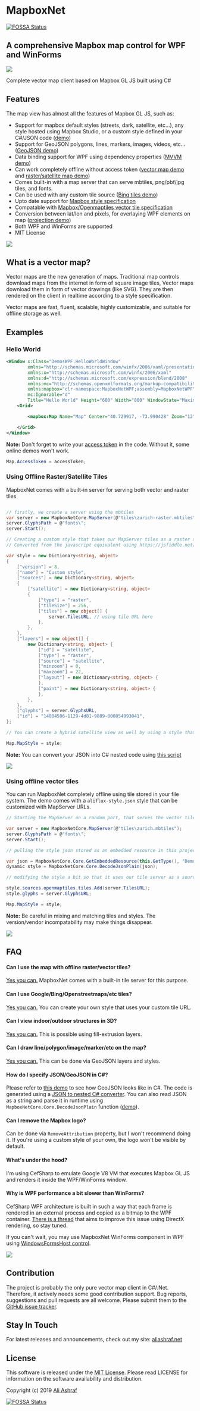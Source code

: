 # MapboxNet
[![FOSSA Status](https://app.fossa.io/api/projects/git%2Bgithub.com%2FAliFlux%2FMapboxNet.svg?type=shield)](https://app.fossa.io/projects/git%2Bgithub.com%2FAliFlux%2FMapboxNet?ref=badge_shield)


## A comprehensive Mapbox map control for WPF and WinForms

![](images/3d.png)

Complete vector map client based on Mapbox GL JS built using C# 

## Features

The map view has almost all the features of Mapbox GL JS, such as:

- Support for mapbox default styles (streets, dark, satellite, etc...), any style hosted using Mapbox Studio, or a custom style defined in your C#/JSON code ([demo](DemosWPF/StyleSwitchWindow.xaml.cs))
- Support for GeoJSON polygons, lines, markers, images, videos, etc... ([GeoJSON demo](DemosWPF/GeoJsonWindow.xaml.cs))
- Data binding support for WPF using dependency properties ([MVVM demo](DemosWPF/DataBindingWindow.xaml))
- Can work completely offline without access token ([vector map demo](DemosWPF/LocalVectorWindow.xaml) and [raster/satellite map demo](DemosWPF/LocalRasterWindow.xaml.cs))
- Comes built-in with a map server that can serve mbtiles, png/pbf/jpg tiles, and fonts.
- Can be used with any custom tile source ([Bing tiles demo](DemosWPF/BingStyleWindow.xaml.cs))
- Upto date support for [Mapbox style specification](https://www.mapbox.com/mapbox-gl-js/style-spec/)
- Compatable with [Mapbox/Openmaptiles vector tile specification](https://www.mapbox.com/vector-tiles/specification/)
- Conversion between lat/lon and pixels, for overlaying WPF elements on map ([projection demo](DemosWPF/XamlProjectionWindow.xaml.cs))
- Both WPF and WinForms are supported
- MIT License

![](images/oslo.png)


## What is a vector map?

Vector maps are the new generation of maps. Traditional map controls download maps from the internet in form of square image tiles, Vector maps download them in form of vector drawings (like SVG). They are then rendered on the client in realtime according to a style specification.

Vector maps are fast, fluent, scalable, highly customizable, and suitable for offline storage as well. 

## Examples

### Hello World

```xml
<Window x:Class="DemosWPF.HelloWorldWindow"
        xmlns="http://schemas.microsoft.com/winfx/2006/xaml/presentation"
        xmlns:x="http://schemas.microsoft.com/winfx/2006/xaml"
        xmlns:d="http://schemas.microsoft.com/expression/blend/2008"
        xmlns:mc="http://schemas.openxmlformats.org/markup-compatibility/2006"
        xmlns:mapbox="clr-namespace:MapboxNetWPF;assembly=MapboxNetWPF"
        mc:Ignorable="d"
        Title="Hello World" Height="600" Width="800" WindowState="Maximized">
    <Grid>

        <mapbox:Map Name="Map" Center="40.729917, -73.990428" Zoom="12"></mapbox:Map>

    </Grid>
</Window>
```

**Note:** Don't forget to write your [access token](http://mapbox.com) in the code. Without it, some online demos won't work.

```C#
Map.AccessToken = accessToken;
```

### Using Offline Raster/Satellite Tiles

MapboxNet comes with a built-in server for serving both vector and raster tiles

```C#

// firstly, we create a server using the mbtiles
var server = new MapboxNetCore.MapServer(@"tiles\zurich-raster.mbtiles");
server.GlyphsPath = @"fonts\";
server.Start();

// Creating a custom style that takes our MapServer tiles as a raster source
// Converted from the javascript equivalent using https://jsfiddle.net/aliashrafx/c7pxomjb/39/

var style = new Dictionary<string, object>
{
    ["version"] = 8,
    ["name"] = "Custom style",
    ["sources"] = new Dictionary<string, object>
    {
        ["satellite"] = new Dictionary<string, object>
        {
            ["type"] = "raster",
            ["tileSize"] = 256,
            ["tiles"] = new object[] {
                server.TilesURL, // using tile URL here
            },
        },
    },
    ["layers"] = new object[] {
        new Dictionary<string, object> {
            ["id"] = "satellite",
            ["type"] = "raster",
            ["source"] = "satellite",
            ["minzoom"] = 0,
            ["maxzoom"] = 22,
            ["layout"] = new Dictionary<string, object> {
            },
            ["paint"] = new Dictionary<string, object> {
            },
        },
    },
    ["glyphs"] = server.GlyphsURL,
    ["id"] = "14004506-1129-4d81-9889-800854993041",
};

// You can create a hybrid satellite view as well by using a style that takes both Vector Tiles as Raster Tiles

Map.MapStyle = style;
```

**Note:** You can convert your JSON into C# nested code using [this script](https://jsfiddle.net/aliashrafx/c7pxomjb/39/)

![](images/local-raster.png)

### Using offline vector tiles

You can run MapboxNet completely offline using tile stored in your file system. The demo comes with a `aliflux-style.json` style that can be customized with MapServer URLs.

```C#
// Starting the MapServer on a random port, that serves the vector tiles stored in .mbtiles format

var server = new MapboxNetCore.MapServer(@"tiles\zurich.mbtiles");
server.GlyphsPath = @"fonts\";
server.Start();

// pulling the style json stored as an embedded resource in this project, and decoding it into C# dynamic object

var json = MapboxNetCore.Core.GetEmbeddedResource(this.GetType(), "DemosWPF.aliflux-style.json");
dynamic style = MapboxNetCore.Core.DecodeJsonPlain(json);

// modifying the style a bit so that it uses our tile server as a source

style.sources.openmaptiles.tiles.Add(server.TilesURL);
style.glyphs = server.GlyphsURL;

Map.MapStyle = style;
```

**Note:** Be careful in mixing and matching tiles and styles. The version/vendor incompatability may make things disappear. 

![](images/local-vector.png)

## FAQ

#### Can I use the map with offline raster/vector tiles?
[Yes you can.](DemosWPF/LocalVectorWindow.xaml) MapboxNet comes with a built-in tile server for this purpose.

#### Can I use Google/Bing/Openstreetmaps/etc tiles?
[Yes you can.](DemosWPF/BingStyleWindow.xaml) You can create your own style that uses your custom tile URL.

#### Can I view indoor/outdoor structures in 3D?
[Yes you can.](DemosWPF/3DBuildingsWindow.xaml) This is possible using fill-extrusion layers.

#### Can I draw line/polygon/image/marker/etc on the map?
[Yes you can.](DemosWPF/GeoJsonWindow.xaml) This can be done via GeoJSON layers and styles.

#### How do I specify JSON/GeoJSON in C#?
Please refer to [this demo](DemosWPF/GeoJsonWindow.xaml) to see how GeoJSON looks like in C#. The code is generated using a [JSON to nested C# converter](https://jsfiddle.net/aliashrafx/c7pxomjb/39/). You can also read JSON as a string and parse it in runtime using `MapboxNetCore.Core.DecodeJsonPlain` function ([demo](DemosWPF/LocalVectorWindow.xaml)).

#### Can I remove the Mapbox logo?
Can be done via `RemoveAttribution` property, but I won't recommend doing it. If you're using a custom style of your own, the logo won't be visible by default.

#### What's under the hood?
I'm using CefSharp to emulate Google V8 VM that executes Mapbox GL JS and renders it inside the WPF/WinForms window.

#### Why is WPF performance a bit slower than WinForms?
CefSharp WPF architecture is built in such a way that each frame is rendered in an external process and copied as a bitmap to the WPF container. [There is a thread](https://github.com/cefsharp/CefSharp/issues/2108) that aims to improve this issue using DirectX rendering, so stay tuned.

If you can't wait, you may use MapboxNet WinForms component in WPF using [WindowsFormsHost control](https://www.wpf-tutorial.com/misc-controls/the-windowsformshost-control/).

![](images/dark.png)

## Contribution

The project is probably the only pure vector map client in C#/.Net. Therefore, it actively needs some good contribution support. Bug reports, suggestions and pull requests are all welcome. Please submit them to the [GitHub issue tracker](https://github.com/AliFlux/MapboxNet/issues).

## Stay In Touch

For latest releases and announcements, check out my site: [aliashraf.net](http://aliashraf.net)

## License

This software is released under the [MIT License](LICENSE). Please read LICENSE for information on the
software availability and distribution.

Copyright (c) 2019 [Ali Ashraf](http://aliashraf.net)

[![FOSSA Status](https://app.fossa.io/api/projects/git%2Bgithub.com%2FAliFlux%2FMapboxNet.svg?type=large)](https://app.fossa.io/projects/git%2Bgithub.com%2FAliFlux%2FMapboxNet?ref=badge_large)